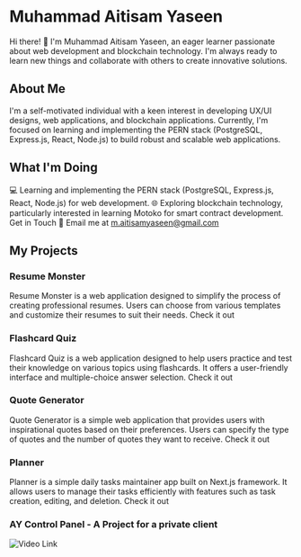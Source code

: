 # Muhammad Aitisam Yaseen

Hi there! 👋 I'm Muhammad Aitisam Yaseen, an eager learner passionate about web development and blockchain technology. I'm always ready to learn new things and collaborate with others to create innovative solutions.

## About Me
I'm a self-motivated individual with a keen interest in developing UX/UI designs, web applications, and blockchain applications. Currently, I'm focused on learning and implementing the PERN stack (PostgreSQL, Express.js, React, Node.js) to build robust and scalable web applications.

## What I'm Doing
💻 Learning and implementing the PERN stack (PostgreSQL, Express.js, React, Node.js) for web development.
🌐 Exploring blockchain technology, particularly interested in learning Motoko for smart contract development.
Get in Touch
📧 Email me at m.aitisamyaseen@gmail.com
## My Projects
### Resume Monster
Resume Monster is a web application designed to simplify the process of creating professional resumes. Users can choose from various templates and customize their resumes to suit their needs. Check it out

### Flashcard Quiz
Flashcard Quiz is a web application designed to help users practice and test their knowledge on various topics using flashcards. It offers a user-friendly interface and multiple-choice answer selection. Check it out

### Quote Generator
Quote Generator is a simple web application that provides users with inspirational quotes based on their preferences. Users can specify the type of quotes and the number of quotes they want to receive. Check it out

### Planner
Planner is a simple daily tasks maintainer app built on Next.js framework. It allows users to manage their tasks efficiently with features such as task creation, editing, and deletion. Check it out

### AY Control Panel - A Project for a private client
![Video Link](https://www.loom.com/share/e92aa71b71764b0db6afb09141c4ba44?sid=23abe974-5a46-4d5d-ba07-a96edaabced0)
